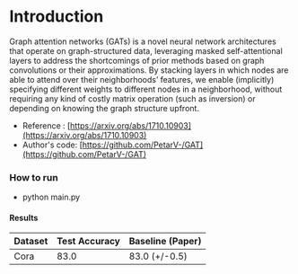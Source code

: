 # Introduction

Graph attention networks (GATs) is a novel neural network architectures that operate on graph-structured data, leveraging masked self-attentional layers to address the shortcomings of prior methods based on graph convolutions or their approximations. By stacking layers in which nodes are able to attend over their neighborhoods’ features, we enable (implicitly) specifying different weights to different nodes in a neighborhood, without requiring any kind of costly matrix operation (such as inversion) or depending on knowing the graph structure upfront.

- Reference : [https://arxiv.org/abs/1710.10903](https://arxiv.org/abs/1710.10903)
- Author's code: [https://github.com/PetarV-/GAT](https://github.com/PetarV-/GAT)

### How to run
 - python main.py


#### Results

| Dataset  | Test Accuracy | Baseline (Paper) |
| -------- | ------------- | ---------------- |
| Cora     | 83.0          | 83.0 (+/-0.5)    |
